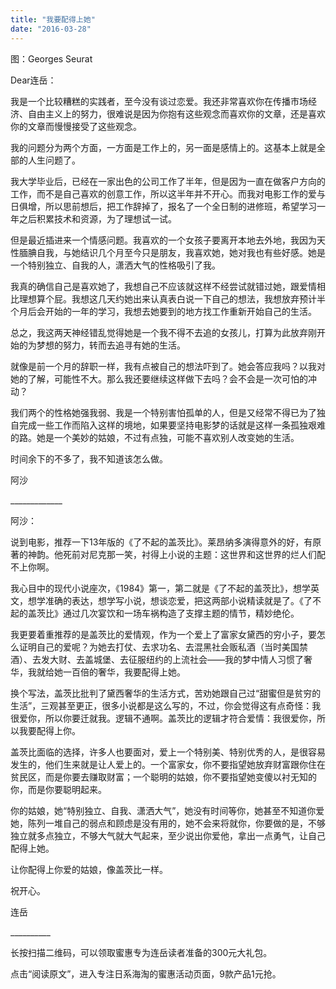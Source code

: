 ```yaml
---
title: "我要配得上她"
date: "2016-03-28"
---
```


图：Georges Seurat

Dear连岳：

我是一个比较糟糕的实践者，至今没有谈过恋爱。我还非常喜欢你在传播市场经济、自由主义上的努力，很难说是因为你抱有这些观念而喜欢你的文章，还是喜欢你的文章而慢慢接受了这些观念。 

我的问题分为两个方面，一方面是工作上的，另一面是感情上的。这基本上就是全部的人生问题了。

我大学毕业后，已经在一家出色的公司工作了半年，但是因为一直在做客户方向的工作，而不是自己喜欢的创意工作，所以这半年并不开心。而我对电影工作的爱与日俱增，所以思前想后，把工作辞掉了，报名了一个全日制的进修班，希望学习一年之后积累技术和资源，为了理想试一试。

但是最近插进来一个情感问题。我喜欢的一个女孩子要离开本地去外地，我因为天性腼腆自我，与她结识几个月至今只是朋友，我喜欢她，她对我也有些好感。她是一个特别独立、自我的人，潇洒大气的性格吸引了我。

我真的确信自己是喜欢她了，我想自己不应该就这样不经尝试就错过她，跟爱情相比理想算个屁。我想这几天约她出来认真表白说一下自己的想法，我想放弃预计半个月后会开始的一年的学习，我想去她要到的地方找工作重新开始自己的生活。

总之，我这两天神经错乱觉得她是一个我不得不去追的女孩儿，打算为此放弃刚开始的为梦想的努力，转而去追寻有她的生活。

就像是前一个月的辞职一样，我有点被自己的想法吓到了。她会答应我吗？以我对她的了解，可能性不大。那么我还要继续这样做下去吗？会不会是一次可怕的冲动？

我们两个的性格她强我弱、我是一个特别害怕孤单的人，但是又经常不得已为了独自完成一些工作而陷入这样的境地，如果要坚持电影梦的话就是这样一条孤独艰难的路。她是一个美妙的姑娘，不过有点独，可能不喜欢别人改变她的生活。

时间余下的不多了，我不知道该怎么做。

阿沙

\_\_\_\_\_\_\_\_\_\_\_\_\_

阿沙： 

说到电影，推荐一下13年版的《了不起的盖茨比》。莱昂纳多演得意外的好，有原著的神韵。他死前对尼克那一笑，衬得上小说的主题：这世界和这世界的烂人们配不上你啊。

我心目中的现代小说座次，《1984》第一，第二就是《了不起的盖茨比》，想学英文，想学准确的表达，想学写小说，想谈恋爱，把这两部小说精读就是了。《了不起的盖茨比》通过几次宴饮和一场车祸构造了支撑主题的情节，精妙绝伦。

我更要着重推荐的是盖茨比的爱情观，作为一个爱上了富家女黛西的穷小子，要怎么证明自己的爱呢？为她去打仗、去求功名、去混黑社会贩私酒（当时美国禁酒）、去发大财、去盖城堡、去征服纽约的上流社会——我的梦中情人习惯了奢华，我就给她一百倍的奢华，我要配得上她。

换个写法，盖茨比批判了黛西奢华的生活方式，苦劝她跟自己过“甜蜜但是贫穷的生活”，三观甚至更正，很多小说都是这么写的，不过，你会觉得这有点奇怪：我很爱你，所以你要迁就我。逻辑不通啊。盖茨比的逻辑才符合爱情：我很爱你，所以我要配得上你。

盖茨比面临的选择，许多人也要面对，爱上一个特别美、特别优秀的人，是很容易发生的，他们生来就是让人爱上的。一个富家女，你不要指望她放弃财富跟你住在贫民区，而是你要去赚取财富；一个聪明的姑娘，你不要指望她变傻以衬无知的你，而是你要聪明起来。

你的姑娘，她“特别独立、自我、潇洒大气”，她没有时间等你，她甚至不知道你爱她，陈列一堆自己的弱点和顾虑是没有用的，她不会来将就你，你要做的是，不够独立就多点独立，不够大气就大气起来，至少说出你爱他，拿出一点勇气，让自己配得上她。 

让你配得上你爱的姑娘，像盖茨比一样。

祝开心。

连岳

\_\_\_\_\_\_\_\_\_\_

长按扫描二维码，可以领取蜜惠专为连岳读者准备的300元大礼包。 

  

点击“阅读原文”，进入专注日系海淘的蜜惠活动页面，9款产品1元抢。
